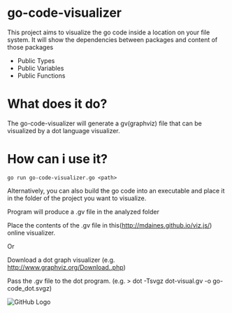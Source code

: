 go-code-visualizer
==================

This project aims to visualize the go code inside a location on your file system.
It will show the dependencies between packages and content of those packages
- Public Types
- Public Variables
- Public Functions

What does it do?
================

The go-code-visualizer will generate a gv(graphviz) file that can be visualized by a dot language visualizer.

How can i use it?
=================

`go run go-code-visualizer.go <path>`

Alternatively, you can also build the go code into an executable and place it in the folder of the project you want to visualize.

Program will produce a .gv file in the analyzed folder

Place the contents of the .gv file in this(http://mdaines.github.io/viz.js/) online visualizer.

Or

Download a dot graph visualizer (e.g. http://www.graphviz.org/Download..php)

Pass the .gv file to the dot program. (e.g. > dot -Tsvgz dot-visual.gv -o go-code_dot.svgz)

![GitHub Logo](https://github.com/ThijsOostdam/go-code-visualizer/blob/master/example/go-code_dot.png)

